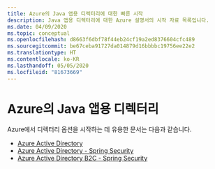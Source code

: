 ```yaml
---
title: Azure의 Java 앱용 디렉터리에 대한 빠른 시작
description: Java 앱용 디렉터리에 대한 Azure 설명서의 시작 자료 목록입니다.
ms.date: 04/09/2020
ms.topic: conceptual
ms.openlocfilehash: d8663f6dbf78f44eb24cf19a2ed8376604cfc489
ms.sourcegitcommit: be67ceba91727da014879d16bbbbc19756ee22e2
ms.translationtype: HT
ms.contentlocale: ko-KR
ms.lasthandoff: 05/05/2020
ms.locfileid: "81673669"
---
```

# <a name="directories-for-java-apps-on-azure"></a>Azure의 Java 앱용 디렉터리

Azure에서 디렉터리 옵션을 시작하는 데 유용한 문서는 다음과 같습니다.

- [Azure Active Directory](/azure/active-directory/develop/quickstart-v2-java-webapp)
- [Azure Active Directory - Spring Security](/azure/developer/java/spring-framework/configure-spring-boot-starter-java-app-with-azure-active-directory)
- [Azure Active Directory B2C - Spring Security](/azure/developer/java/spring-framework/configure-spring-boot-starter-java-app-with-azure-active-directory-b2c-oidc)
